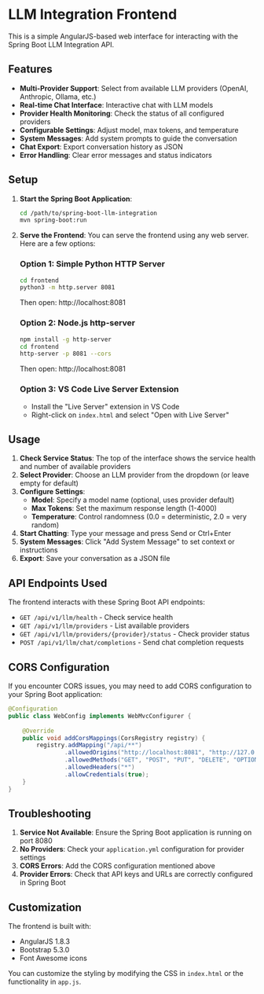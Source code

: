 # LLM Integration Frontend

This is a simple AngularJS-based web interface for interacting with the Spring Boot LLM Integration API.

## Features

- **Multi-Provider Support**: Select from available LLM providers (OpenAI, Anthropic, Ollama, etc.)
- **Real-time Chat Interface**: Interactive chat with LLM models
- **Provider Health Monitoring**: Check the status of all configured providers
- **Configurable Settings**: Adjust model, max tokens, and temperature
- **System Messages**: Add system prompts to guide the conversation
- **Chat Export**: Export conversation history as JSON
- **Error Handling**: Clear error messages and status indicators

## Setup

1. **Start the Spring Boot Application**:
   ```bash
   cd /path/to/spring-boot-llm-integration
   mvn spring-boot:run
   ```

2. **Serve the Frontend**:
   You can serve the frontend using any web server. Here are a few options:

   ### Option 1: Simple Python HTTP Server
   ```bash
   cd frontend
   python3 -m http.server 8081
   ```
   Then open: http://localhost:8081

   ### Option 2: Node.js http-server
   ```bash
   npm install -g http-server
   cd frontend
   http-server -p 8081 --cors
   ```
   Then open: http://localhost:8081

   ### Option 3: VS Code Live Server Extension
   - Install the "Live Server" extension in VS Code
   - Right-click on `index.html` and select "Open with Live Server"

## Usage

1. **Check Service Status**: The top of the interface shows the service health and number of available providers
2. **Select Provider**: Choose an LLM provider from the dropdown (or leave empty for default)
3. **Configure Settings**: 
   - **Model**: Specify a model name (optional, uses provider default)
   - **Max Tokens**: Set the maximum response length (1-4000)
   - **Temperature**: Control randomness (0.0 = deterministic, 2.0 = very random)
4. **Start Chatting**: Type your message and press Send or Ctrl+Enter
5. **System Messages**: Click "Add System Message" to set context or instructions
6. **Export**: Save your conversation as a JSON file

## API Endpoints Used

The frontend interacts with these Spring Boot API endpoints:

- `GET /api/v1/llm/health` - Check service health
- `GET /api/v1/llm/providers` - List available providers
- `GET /api/v1/llm/providers/{provider}/status` - Check provider status
- `POST /api/v1/llm/chat/completions` - Send chat completion requests

## CORS Configuration

If you encounter CORS issues, you may need to add CORS configuration to your Spring Boot application:

```java
@Configuration
public class WebConfig implements WebMvcConfigurer {
    
    @Override
    public void addCorsMappings(CorsRegistry registry) {
        registry.addMapping("/api/**")
                .allowedOrigins("http://localhost:8081", "http://127.0.0.1:8081")
                .allowedMethods("GET", "POST", "PUT", "DELETE", "OPTIONS")
                .allowedHeaders("*")
                .allowCredentials(true);
    }
}
```

## Troubleshooting

1. **Service Not Available**: Ensure the Spring Boot application is running on port 8080
2. **No Providers**: Check your `application.yml` configuration for provider settings
3. **CORS Errors**: Add the CORS configuration mentioned above
4. **Provider Errors**: Check that API keys and URLs are correctly configured in Spring Boot

## Customization

The frontend is built with:
- AngularJS 1.8.3
- Bootstrap 5.3.0
- Font Awesome icons

You can customize the styling by modifying the CSS in `index.html` or the functionality in `app.js`.
